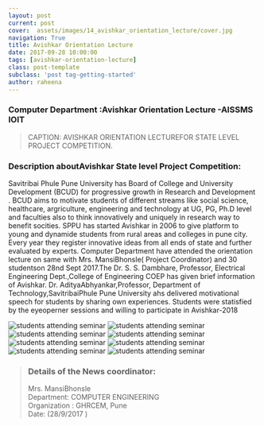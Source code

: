 ```yaml
---
layout: post
current: post
cover:  assets/images/14_avishkar_orientation_lecture/cover.jpg
navigation: True
title: Avishkar Orientation Lecture
date: 2017-09-28 10:00:00
tags: [avishkar-orientation-lecture]
class: post-template
subclass: 'post tag-getting-started'
author: raheena
---
```


### Computer  Department :Avishkar Orientation Lecture -AISSMS IOIT

> CAPTION: AVISHKAR ORIENTATION LECTUREFOR STATE LEVEL PROJECT COMPETITION.
  
### Description aboutAvishkar State level Project Competition:
<p> Savitribai Phule Pune University has Board of College and University Development (BCUD) for progressive growth in Research and Development  . BCUD aims to motivate students of different streams like social science, healthcare, argriculture, engineering and technology at UG, PG, Ph.D  level and faculties also to think innovatively and uniquely in research way to benefit socities. SPPU has started Avishkar in 2006 to give platform to young and dynamide students from rural areas and colleges in pune city. Every year they register innovative ideas from all ends of state and further evaluated by experts.
Computer Department have attended the orientation lecture on same with Mrs. MansiBhonsle( Project Coordinator) and 30 studentson 28nd Sept 2017.The Dr. S. S. Dambhare, Professor, Electrical Engineering Dept.,College of Engineering COEP has given brief information of Avishkar.  Dr. AdityaAbhyankar,Professor, Department of Technology,SavitribaiPhule Pune University ahs delivered motivational speech for students by sharing own experiences. Students were statisfied by the eyeoperner sessions and willing to participate in Avishkar-2018</p>

![students attending seminar](assets/images/14_avishkar_orientation_lecture/1.jpg  "avishkar_orientation_lecture_1")
![students attending seminar](assets/images/14_avishkar_orientation_lecture/2.jpg  "avishkar_orientation_lecture_2")
![students attending seminar](assets/images/14_avishkar_orientation_lecture/3.jpg  "avishkar_orientation_lecture_3")
![students attending seminar](assets/images/14_avishkar_orientation_lecture/4.jpg  "avishkar_orientation_lecture_4")
![students attending seminar](assets/images/14_avishkar_orientation_lecture/5.jpg  "avishkar_orientation_lecture_5")
![students attending seminar](assets/images/14_avishkar_orientation_lecture/6.jpg  "avishkar_orientation_lecture_6")
![students attending seminar](assets/images/14_avishkar_orientation_lecture/7.jpg  "avishkar_orientation_lecture_7")
![students attending seminar](assets/images/14_avishkar_orientation_lecture/8.jpg  "avishkar_orientation_lecture_8")



> ### Details of the News coordinator:  <br>
> Mrs. MansiBhonsle <br>
> Department: COMPUTER ENGINEERING <br>
> Organization : GHRCEM, Pune <br>
> Date: (28/9/2017 )



